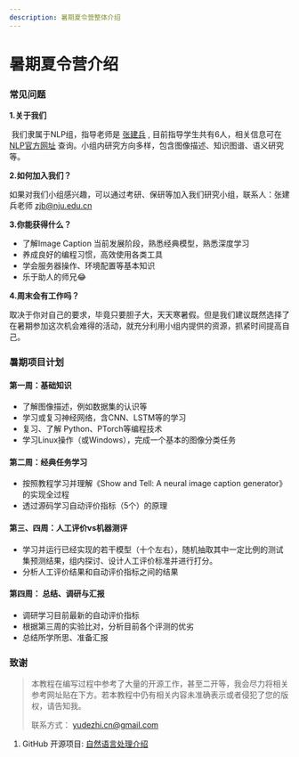 ```yaml
---
description: 暑期夏令营整体介绍
---
```


# 暑期夏令营介绍

### 常见问题

**1.关于我们**

​ 我们隶属于NLP组，指导老师是 [张建兵](https://cs.nju.edu.cn/zhangjb/) , 目前指导学生共有6人，相关信息可在[NLP官方网址](http://nlp.nju.edu.cn/homepage/) 查询。小组内研究方向多样，包含图像描述、知识图谱、语义研究等。

**2.如何加入我们？**

​ 如果对我们小组感兴趣，可以通过考研、保研等加入我们研究小组，联系人：张建兵老师 [zjb@nju.edu.cn](mailto:zjb@nju.edu.cn)

**3.你能获得什么？**

* 了解Image Caption 当前发展阶段，熟悉经典模型，熟悉深度学习
* 养成良好的编程习惯，高效使用各类工具
* 学会服务器操作、环境配置等基本知识
* 乐于助人的师兄:joy:

**4.周末会有工作吗？**

​ 取决于你对自己的要求，毕竟只要胆子大，天天寒暑假。但是我们建议既然选择了在暑期参加这次机会难得的活动，就充分利用小组内提供的资源，抓紧时间提高自己。

### 暑期项目计划

#### 第一周：基础知识

* 了解图像描述，例如数据集的认识等
* 学习或复习神经网络，含CNN、LSTM等的学习
* 复习、了解 Python、PTorch等编程技术
* 学习Linux操作（或Windows），完成一个基本的图像分类任务

#### 第二周：经典任务学习

* 按照教程学习并理解《Show and Tell: A neural image caption generator》的实现全过程
* 透过源码学习自动评价指标（5个）的原理

#### 第三、四周：人工评价vs机器测评

* 学习并运行已经实现的若干模型（十个左右），随机抽取其中一定比例的测试集预测结果，组内探讨、设计人工评价标准并进行打分。
* 分析人工评价结果和自动评价指标之间的结果

#### 第四周： 总结、调研与汇报

* 调研学习目前最新的自动评价指标
* 根据第三周的实验比对，分析目前各个评测的优劣
* 总结所学所思、准备汇报

### 致谢

> 本教程在编写过程中参考了大量的开源工作，甚至二开等，我会尽力将相关参考网址贴在下方。若本教程中仍有相关内容未准确表示或者侵犯了您的版权，请告知我。
>
> 联系方式： yudezhi.cn@gmail.com

1. GitHub 开源项目: [自然语言处理介绍](https://github.com/NLP-LOVE/ML-NLP/tree/master/NLP/16.%20NLP)



